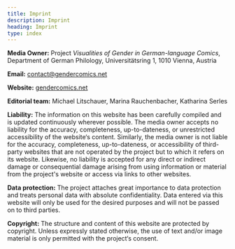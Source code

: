 ```yaml
---
title: Imprint
description: Imprint
heading: Imprint
type: index
---
```


**Media Owner:** Project _Visualities of Gender in German-language Comics_, Department of German Philology, Universitätsring 1, 1010 Vienna, Austria

**Email:** [contact@gendercomics.net](mailto:contact@gendercomics.net)

**Website:** [gendercomics.net](https://gendercomics.net) 

**Editorial team:** Michael Litschauer, Marina Rauchenbacher, Katharina Serles

**Liability:**
The information on this website has been carefully compiled and is updated continuously wherever possible.
The media owner accepts no liability for the accuracy, completeness, up-to-dateness, or unrestricted accessibility of the website‘s content. Similarly, the media owner is not liable for the accuracy, completeness, up-to-dateness, or accessibility of third-party websites that are not operated by the project but to which it refers on its website.
Likewise, no liability is accepted for any direct or indirect damage or consequential damage arising from using information or material from the project's website or access via links to other websites.

**Data protection:**
The project attaches great importance to data protection and treats personal data with absolute confidentiality.
Data entered via this website will only be used for the desired purposes and will not be passed on to third parties.

**Copyright:**
The structure and content of this website are protected by copyright. Unless expressly stated otherwise, the use of text and/or image material is only permitted with the project‘s consent. 
